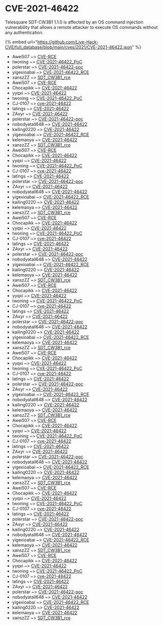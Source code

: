 # CVE-2021-46422

Telesquare SDT-CW3B1 1.1.0 is affected by an OS command injection vulnerability that allows a remote attacker to execute OS commands without any authentication.

{% embed url="https://github.com/Live-Hack-CVE/full_database/blob/main/cves/2021/CVE-2021-46422.json" %}


* Awei507 ~> [CVE-RCE](https://www.alice-snow.ru/2021/database/cve-2021-46422/cve-rce-awei507)
* twoning ~> [CVE-2021-46422_PoC](https://www.alice-snow.ru/2021/database/cve-2021-46422/cve-2021-46422_poc-twoning)
* polerstar ~> [CVE-2021-46422-poc](https://www.alice-snow.ru/2021/database/cve-2021-46422/cve-2021-46422-poc-polerstar)
* yigexioabai ~> [CVE-2021-46422_RCE](https://www.alice-snow.ru/2021/database/cve-2021-46422/cve-2021-46422_rce-yigexioabai)
* xanszZZ ~> [SDT_CW3B1_rce](https://www.alice-snow.ru/2021/database/cve-2021-46422/sdt_cw3b1_rce-xanszzz)
* Awei507 ~> [CVE-RCE](https://www.alice-snow.ru/2021/database/cve-2021-46422/cve-rce-awei507)
* Chocapikk ~> [CVE-2021-46422](https://www.alice-snow.ru/2021/database/cve-2021-46422/cve-2021-46422-chocapikk)
* yyqxi ~> [CVE-2021-46422](https://www.alice-snow.ru/2021/database/cve-2021-46422/cve-2021-46422-yyqxi)
* twoning ~> [CVE-2021-46422_PoC](https://www.alice-snow.ru/2021/database/cve-2021-46422/cve-2021-46422_poc-twoning)
* CJ-0107 ~> [cve-2021-46422](https://www.alice-snow.ru/2021/database/cve-2021-46422/cve-2021-46422-cj-0107)
* latings ~> [CVE-2021-46422](https://www.alice-snow.ru/2021/database/cve-2021-46422/cve-2021-46422-latings)
* ZAxyr ~> [CVE-2021-46422](https://www.alice-snow.ru/2021/database/cve-2021-46422/cve-2021-46422-zaxyr)
* polerstar ~> [CVE-2021-46422-poc](https://www.alice-snow.ru/2021/database/cve-2021-46422/cve-2021-46422-poc-polerstar)
* nobodyatall648 ~> [CVE-2021-46422](https://www.alice-snow.ru/2021/database/cve-2021-46422/cve-2021-46422-nobodyatall648)
* kailing0220 ~> [CVE-2021-46422](https://www.alice-snow.ru/2021/database/cve-2021-46422/cve-2021-46422-kailing0220)
* yigexioabai ~> [CVE-2021-46422_RCE](https://www.alice-snow.ru/2021/database/cve-2021-46422/cve-2021-46422_rce-yigexioabai)
* kelemaoya ~> [CVE-2021-46422](https://www.alice-snow.ru/2021/database/cve-2021-46422/cve-2021-46422-kelemaoya)
* xanszZZ ~> [SDT_CW3B1_rce](https://www.alice-snow.ru/2021/database/cve-2021-46422/sdt_cw3b1_rce-xanszzz)
* Awei507 ~> [CVE-RCE](https://www.alice-snow.ru/2021/database/cve-2021-46422/cve-rce-awei507)
* Chocapikk ~> [CVE-2021-46422](https://www.alice-snow.ru/2021/database/cve-2021-46422/cve-2021-46422-chocapikk)
* yyqxi ~> [CVE-2021-46422](https://www.alice-snow.ru/2021/database/cve-2021-46422/cve-2021-46422-yyqxi)
* twoning ~> [CVE-2021-46422_PoC](https://www.alice-snow.ru/2021/database/cve-2021-46422/cve-2021-46422_poc-twoning)
* CJ-0107 ~> [cve-2021-46422](https://www.alice-snow.ru/2021/database/cve-2021-46422/cve-2021-46422-cj-0107)
* latings ~> [CVE-2021-46422](https://www.alice-snow.ru/2021/database/cve-2021-46422/cve-2021-46422-latings)
* polerstar ~> [CVE-2021-46422-poc](https://www.alice-snow.ru/2021/database/cve-2021-46422/cve-2021-46422-poc-polerstar)
* ZAxyr ~> [CVE-2021-46422](https://www.alice-snow.ru/2021/database/cve-2021-46422/cve-2021-46422-zaxyr)
* nobodyatall648 ~> [CVE-2021-46422](https://www.alice-snow.ru/2021/database/cve-2021-46422/cve-2021-46422-nobodyatall648)
* yigexioabai ~> [CVE-2021-46422_RCE](https://www.alice-snow.ru/2021/database/cve-2021-46422/cve-2021-46422_rce-yigexioabai)
* kailing0220 ~> [CVE-2021-46422](https://www.alice-snow.ru/2021/database/cve-2021-46422/cve-2021-46422-kailing0220)
* kelemaoya ~> [CVE-2021-46422](https://www.alice-snow.ru/2021/database/cve-2021-46422/cve-2021-46422-kelemaoya)
* xanszZZ ~> [SDT_CW3B1_rce](https://www.alice-snow.ru/2021/database/cve-2021-46422/sdt_cw3b1_rce-xanszzz)
* Awei507 ~> [CVE-RCE](https://www.alice-snow.ru/2021/database/cve-2021-46422/cve-rce-awei507)
* Chocapikk ~> [CVE-2021-46422](https://www.alice-snow.ru/2021/database/cve-2021-46422/cve-2021-46422-chocapikk)
* yyqxi ~> [CVE-2021-46422](https://www.alice-snow.ru/2021/database/cve-2021-46422/cve-2021-46422-yyqxi)
* twoning ~> [CVE-2021-46422_PoC](https://www.alice-snow.ru/2021/database/cve-2021-46422/cve-2021-46422_poc-twoning)
* CJ-0107 ~> [cve-2021-46422](https://www.alice-snow.ru/2021/database/cve-2021-46422/cve-2021-46422-cj-0107)
* latings ~> [CVE-2021-46422](https://www.alice-snow.ru/2021/database/cve-2021-46422/cve-2021-46422-latings)
* ZAxyr ~> [CVE-2021-46422](https://www.alice-snow.ru/2021/database/cve-2021-46422/cve-2021-46422-zaxyr)
* polerstar ~> [CVE-2021-46422-poc](https://www.alice-snow.ru/2021/database/cve-2021-46422/cve-2021-46422-poc-polerstar)
* nobodyatall648 ~> [CVE-2021-46422](https://www.alice-snow.ru/2021/database/cve-2021-46422/cve-2021-46422-nobodyatall648)
* yigexioabai ~> [CVE-2021-46422_RCE](https://www.alice-snow.ru/2021/database/cve-2021-46422/cve-2021-46422_rce-yigexioabai)
* kailing0220 ~> [CVE-2021-46422](https://www.alice-snow.ru/2021/database/cve-2021-46422/cve-2021-46422-kailing0220)
* kelemaoya ~> [CVE-2021-46422](https://www.alice-snow.ru/2021/database/cve-2021-46422/cve-2021-46422-kelemaoya)
* xanszZZ ~> [SDT_CW3B1_rce](https://www.alice-snow.ru/2021/database/cve-2021-46422/sdt_cw3b1_rce-xanszzz)
* Awei507 ~> [CVE-RCE](https://www.alice-snow.ru/2021/database/cve-2021-46422/cve-rce-awei507)
* Chocapikk ~> [CVE-2021-46422](https://www.alice-snow.ru/2021/database/cve-2021-46422/cve-2021-46422-chocapikk)
* yyqxi ~> [CVE-2021-46422](https://www.alice-snow.ru/2021/database/cve-2021-46422/cve-2021-46422-yyqxi)
* twoning ~> [CVE-2021-46422_PoC](https://www.alice-snow.ru/2021/database/cve-2021-46422/cve-2021-46422_poc-twoning)
* CJ-0107 ~> [cve-2021-46422](https://www.alice-snow.ru/2021/database/cve-2021-46422/cve-2021-46422-cj-0107)
* latings ~> [CVE-2021-46422](https://www.alice-snow.ru/2021/database/cve-2021-46422/cve-2021-46422-latings)
* ZAxyr ~> [CVE-2021-46422](https://www.alice-snow.ru/2021/database/cve-2021-46422/cve-2021-46422-zaxyr)
* polerstar ~> [CVE-2021-46422-poc](https://www.alice-snow.ru/2021/database/cve-2021-46422/cve-2021-46422-poc-polerstar)
* nobodyatall648 ~> [CVE-2021-46422](https://www.alice-snow.ru/2021/database/cve-2021-46422/cve-2021-46422-nobodyatall648)
* kailing0220 ~> [CVE-2021-46422](https://www.alice-snow.ru/2021/database/cve-2021-46422/cve-2021-46422-kailing0220)
* yigexioabai ~> [CVE-2021-46422_RCE](https://www.alice-snow.ru/2021/database/cve-2021-46422/cve-2021-46422_rce-yigexioabai)
* kelemaoya ~> [CVE-2021-46422](https://www.alice-snow.ru/2021/database/cve-2021-46422/cve-2021-46422-kelemaoya)
* xanszZZ ~> [SDT_CW3B1_rce](https://www.alice-snow.ru/2021/database/cve-2021-46422/sdt_cw3b1_rce-xanszzz)
* Awei507 ~> [CVE-RCE](https://www.alice-snow.ru/2021/database/cve-2021-46422/cve-rce-awei507)
* Chocapikk ~> [CVE-2021-46422](https://www.alice-snow.ru/2021/database/cve-2021-46422/cve-2021-46422-chocapikk)
* yyqxi ~> [CVE-2021-46422](https://www.alice-snow.ru/2021/database/cve-2021-46422/cve-2021-46422-yyqxi)
* twoning ~> [CVE-2021-46422_PoC](https://www.alice-snow.ru/2021/database/cve-2021-46422/cve-2021-46422_poc-twoning)
* CJ-0107 ~> [cve-2021-46422](https://www.alice-snow.ru/2021/database/cve-2021-46422/cve-2021-46422-cj-0107)
* latings ~> [CVE-2021-46422](https://www.alice-snow.ru/2021/database/cve-2021-46422/cve-2021-46422-latings)
* polerstar ~> [CVE-2021-46422-poc](https://www.alice-snow.ru/2021/database/cve-2021-46422/cve-2021-46422-poc-polerstar)
* ZAxyr ~> [CVE-2021-46422](https://www.alice-snow.ru/2021/database/cve-2021-46422/cve-2021-46422-zaxyr)
* yigexioabai ~> [CVE-2021-46422_RCE](https://www.alice-snow.ru/2021/database/cve-2021-46422/cve-2021-46422_rce-yigexioabai)
* nobodyatall648 ~> [CVE-2021-46422](https://www.alice-snow.ru/2021/database/cve-2021-46422/cve-2021-46422-nobodyatall648)
* kailing0220 ~> [CVE-2021-46422](https://www.alice-snow.ru/2021/database/cve-2021-46422/cve-2021-46422-kailing0220)
* kelemaoya ~> [CVE-2021-46422](https://www.alice-snow.ru/2021/database/cve-2021-46422/cve-2021-46422-kelemaoya)
* xanszZZ ~> [SDT_CW3B1_rce](https://www.alice-snow.ru/2021/database/cve-2021-46422/sdt_cw3b1_rce-xanszzz)
* Awei507 ~> [CVE-RCE](https://www.alice-snow.ru/2021/database/cve-2021-46422/cve-rce-awei507)
* Chocapikk ~> [CVE-2021-46422](https://www.alice-snow.ru/2021/database/cve-2021-46422/cve-2021-46422-chocapikk)
* yyqxi ~> [CVE-2021-46422](https://www.alice-snow.ru/2021/database/cve-2021-46422/cve-2021-46422-yyqxi)
* twoning ~> [CVE-2021-46422_PoC](https://www.alice-snow.ru/2021/database/cve-2021-46422/cve-2021-46422_poc-twoning)
* CJ-0107 ~> [cve-2021-46422](https://www.alice-snow.ru/2021/database/cve-2021-46422/cve-2021-46422-cj-0107)
* latings ~> [CVE-2021-46422](https://www.alice-snow.ru/2021/database/cve-2021-46422/cve-2021-46422-latings)
* ZAxyr ~> [CVE-2021-46422](https://www.alice-snow.ru/2021/database/cve-2021-46422/cve-2021-46422-zaxyr)
* polerstar ~> [CVE-2021-46422-poc](https://www.alice-snow.ru/2021/database/cve-2021-46422/cve-2021-46422-poc-polerstar)
* nobodyatall648 ~> [CVE-2021-46422](https://www.alice-snow.ru/2021/database/cve-2021-46422/cve-2021-46422-nobodyatall648)
* yigexioabai ~> [CVE-2021-46422_RCE](https://www.alice-snow.ru/2021/database/cve-2021-46422/cve-2021-46422_rce-yigexioabai)
* kailing0220 ~> [CVE-2021-46422](https://www.alice-snow.ru/2021/database/cve-2021-46422/cve-2021-46422-kailing0220)
* kelemaoya ~> [CVE-2021-46422](https://www.alice-snow.ru/2021/database/cve-2021-46422/cve-2021-46422-kelemaoya)
* xanszZZ ~> [SDT_CW3B1_rce](https://www.alice-snow.ru/2021/database/cve-2021-46422/sdt_cw3b1_rce-xanszzz)
* Awei507 ~> [CVE-RCE](https://www.alice-snow.ru/2021/database/cve-2021-46422/cve-rce-awei507)
* Chocapikk ~> [CVE-2021-46422](https://www.alice-snow.ru/2021/database/cve-2021-46422/cve-2021-46422-chocapikk)
* yyqxi ~> [CVE-2021-46422](https://www.alice-snow.ru/2021/database/cve-2021-46422/cve-2021-46422-yyqxi)
* twoning ~> [CVE-2021-46422_PoC](https://www.alice-snow.ru/2021/database/cve-2021-46422/cve-2021-46422_poc-twoning)
* CJ-0107 ~> [cve-2021-46422](https://www.alice-snow.ru/2021/database/cve-2021-46422/cve-2021-46422-cj-0107)
* latings ~> [CVE-2021-46422](https://www.alice-snow.ru/2021/database/cve-2021-46422/cve-2021-46422-latings)
* polerstar ~> [CVE-2021-46422-poc](https://www.alice-snow.ru/2021/database/cve-2021-46422/cve-2021-46422-poc-polerstar)
* ZAxyr ~> [CVE-2021-46422](https://www.alice-snow.ru/2021/database/cve-2021-46422/cve-2021-46422-zaxyr)
* kailing0220 ~> [CVE-2021-46422](https://www.alice-snow.ru/2021/database/cve-2021-46422/cve-2021-46422-kailing0220)
* nobodyatall648 ~> [CVE-2021-46422](https://www.alice-snow.ru/2021/database/cve-2021-46422/cve-2021-46422-nobodyatall648)
* yigexioabai ~> [CVE-2021-46422_RCE](https://www.alice-snow.ru/2021/database/cve-2021-46422/cve-2021-46422_rce-yigexioabai)
* kelemaoya ~> [CVE-2021-46422](https://www.alice-snow.ru/2021/database/cve-2021-46422/cve-2021-46422-kelemaoya)
* xanszZZ ~> [SDT_CW3B1_rce](https://www.alice-snow.ru/2021/database/cve-2021-46422/sdt_cw3b1_rce-xanszzz)
* Awei507 ~> [CVE-RCE](https://www.alice-snow.ru/2021/database/cve-2021-46422/cve-rce-awei507)
* Chocapikk ~> [CVE-2021-46422](https://www.alice-snow.ru/2021/database/cve-2021-46422/cve-2021-46422-chocapikk)
* yyqxi ~> [CVE-2021-46422](https://www.alice-snow.ru/2021/database/cve-2021-46422/cve-2021-46422-yyqxi)
* twoning ~> [CVE-2021-46422_PoC](https://www.alice-snow.ru/2021/database/cve-2021-46422/cve-2021-46422_poc-twoning)
* CJ-0107 ~> [cve-2021-46422](https://www.alice-snow.ru/2021/database/cve-2021-46422/cve-2021-46422-cj-0107)
* latings ~> [CVE-2021-46422](https://www.alice-snow.ru/2021/database/cve-2021-46422/cve-2021-46422-latings)
* ZAxyr ~> [CVE-2021-46422](https://www.alice-snow.ru/2021/database/cve-2021-46422/cve-2021-46422-zaxyr)
* polerstar ~> [CVE-2021-46422-poc](https://www.alice-snow.ru/2021/database/cve-2021-46422/cve-2021-46422-poc-polerstar)
* nobodyatall648 ~> [CVE-2021-46422](https://www.alice-snow.ru/2021/database/cve-2021-46422/cve-2021-46422-nobodyatall648)
* yigexioabai ~> [CVE-2021-46422_RCE](https://www.alice-snow.ru/2021/database/cve-2021-46422/cve-2021-46422_rce-yigexioabai)
* kailing0220 ~> [CVE-2021-46422](https://www.alice-snow.ru/2021/database/cve-2021-46422/cve-2021-46422-kailing0220)
* kelemaoya ~> [CVE-2021-46422](https://www.alice-snow.ru/2021/database/cve-2021-46422/cve-2021-46422-kelemaoya)
* xanszZZ ~> [SDT_CW3B1_rce](https://www.alice-snow.ru/2021/database/cve-2021-46422/sdt_cw3b1_rce-xanszzz)